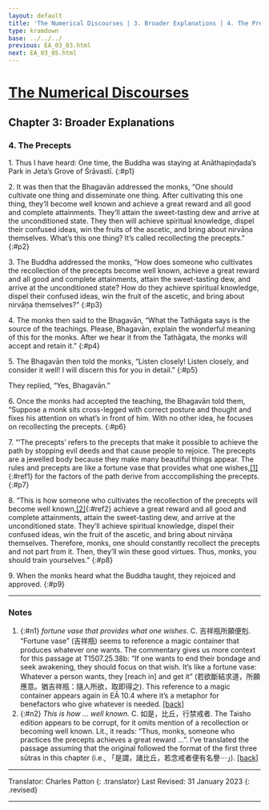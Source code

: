 ```yaml
---
layout: default
title: 'The Numerical Discourses | 3. Broader Explanations | 4. The Precepts'
type: kramdown
base: ../../../
previous: EA_03_03.html
next: EA_03_05.html
---
```


# [The Numerical Discourses](../index.html)
## Chapter 3: Broader Explanations
### 4. The Precepts

1\. Thus I have heard: One time, the Buddha was staying at Anāthapiṇḍada’s Park in Jeta’s Grove of Śrāvastī.
{:#p1}

2\. It was then that the Bhagavān addressed the monks, “One should cultivate one thing and disseminate one thing. After cultivating this one thing, they’ll become well known and achieve a great reward and all good and complete attainments. They’ll attain the sweet-tasting dew and arrive at the unconditioned state. They then will achieve spiritual knowledge, dispel their confused ideas, win the fruits of the ascetic, and bring about nirvāṇa themselves. What’s this one thing? It’s called recollecting the precepts.”
{:#p2}

3\. The Buddha addressed the monks, “How does someone who cultivates the recollection of the precepts become well known, achieve a great reward and all good and complete attainments, attain the sweet-tasting dew, and arrive at the unconditioned state? How do they achieve spiritual knowledge, dispel their confused ideas, win the fruit of the ascetic, and bring about nirvāṇa themselves?”
{:#p3}

4\. The monks then said to the Bhagavān, “What the Tathāgata says is the source of the teachings. Please, Bhagavān, explain the wonderful meaning of this for the monks. After we hear it from the Tathāgata, the monks will accept and retain it.”
{:#p4}

5\. The Bhagavān then told the monks, “Listen closely! Listen closely, and consider it well! I will discern this for you in detail.”
{:#p5}

They replied, “Yes, Bhagavān.”

6\. Once the monks had accepted the teaching, the Bhagavān told them, “Suppose a monk sits cross-legged with correct posture and thought and fixes his attention on what’s in front of him. With no other idea, he focuses on recollecting the precepts.
{:#p6}

7\. “‘The precepts’ refers to the precepts that make it possible to achieve the path by stopping evil deeds and that cause people to rejoice. The precepts are a jewelled body because they make many beautiful things appear. The rules and precepts are like a fortune vase that provides what one wishes,[\[1\]](#n1){:#ref1} for the factors of the path derive from acccomplishing the precepts.
{:#p7}

8\. “This is how someone who cultivates the recollection of the precepts will become well known,[\[2\]](#n2){:#ref2} achieve a great reward and all good and complete attainments, attain the sweet-tasting dew, and arrive at the unconditioned state. They’ll achieve spiritual knowledge, dispel their confused ideas, win the fruit of the ascetic, and bring about nirvāṇa themselves. Therefore, monks, one should constantly recollect the precepts and not part from it. Then, they’ll win these good virtues. Thus, monks, you should train yourselves.”
{:#p8}

9\. When the monks heard what the Buddha taught, they rejoiced and approved.
{:#p9}

---

### Notes

1. {:#n1} *fortune vase that provides what one wishes*. C. 吉祥瓶所願便剋. “Fortune vase” (吉祥瓶) seems to reference a magic container that produces whatever one wants. The commentary gives us more context for this passage at T1507.25.38b: “If one wants to end their bondage and seek awakening, they should focus on that wish. It’s like a fortune vase: Whatever a person wants, they [reach in] and get it” (若欲斷結求道，所願應意。猶吉祥瓶：隨人所欲，取即得之). This reference to a magic container appears again in EĀ 10.4 where it’s a metaphor for benefactors who give whatever is needed. [\[back\]](#ref1)
2. {:#n2} *This is how … well known.* C. 如是，比丘，行禁戒者. The Taisho edition appears to be corrupt, for it omits mention of a recollection or becoming well known. Lit., it reads: “Thus, monks, someone who practices the precepts achieves a great reward …”. I’ve translated the passage assuming that the original followed the format of the first three sūtras in this chapter (i.e., 「是謂，諸比丘，若念戒者便有名譽⋯」). [\[back\]](#ref2)

---

Translator: Charles Patton
{: .translator}
Last Revised: 31 January 2023
{: .revised}

---
